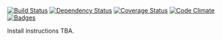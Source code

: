 [![Build Status](http://img.shields.io/travis/cpsoinos/ntgrate.svg)](https://travis-ci.org/cpsoinos/ntgrate)
[![Dependency Status](http://img.shields.io/gemnasium/cpsoinos/ntgrate.svg)](https://gemnasium.com/cpsoinos/ntgrate)
[![Coverage Status](http://img.shields.io/coveralls/cpsoinos/ntgrate.svg)](https://coveralls.io/r/cpsoinos/ntgrate)
[![Code Climate](http://img.shields.io/codeclimate/github/cpsoinos/ntgrate.svg)](https://codeclimate.com/github/cpsoinos/ntgrate)
[![Badges](http://img.shields.io/:badges-5/5-ff6799.svg)](https://github.com/badges/badgerbadgerbadger)

Install instructions TBA.
